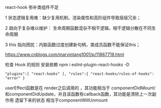 react-hook 弥补类组件不足

1 状态逻辑复用难：缺少复用机制，渲染属性和高阶组件导致层级冗余；

2 趋向于复杂难以维护： 生命周期函数混杂不相干逻辑，相干逻辑分散在不同生命周期

3 this 指向困扰：内联函数过度创建新句柄，类成员函数不能保证this；


https://www.cnblogs.com/marvintang1001/p/11867719.html

检查 Hook 的规则
安装依赖 npm i eslint-plugin-react-hooks -D

`
"plugins":[
    "react-hooks"
],
"rules":{
    "react-hooks/rules-of-hooks": "error"
}
`


userEffect函数是在 render之后调用的 ，其功能相当于 componentDidMount/和componentDidUpdate，并且该函数有callback函数，其功能是清除上一次副作用 遗留下来的状态 相当于componentWillUnmount
